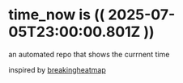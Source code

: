 # time_now is (( 2025-07-05T23:00:00.801Z ))

an automated repo that shows the currnent time

inspired by [breakingheatmap](https://github.com/breakingheatmap/breakingheatmap)
